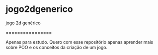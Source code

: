 # jogo2dgenerico
jogo 2d genérico

================

Apenas para estudo. Quero com esse repositório apenas aprender mais sobre POO e os conceitos da criação de um jogo.
